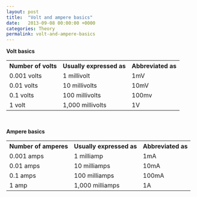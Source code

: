 ```yaml
---
layout: post
title:  "Volt and ampere basics"
date:   2013-09-08 00:00:00 +0000
categories: Theory
permalink: volt-and-ampere-basics
---
```



<strong>Volt basics</strong>
<table>
<tbody>
<tr>
<th>Number of volts</th>
<th>Usually expressed as</th>
<th>Abbreviated as</th>
</tr>
<tr>
<td>0.001 volts</td>
<td>1 millivolt</td>
<td>1mV</td>
</tr>
<tr>
<td>0.01 volts</td>
<td>10 millivolts</td>
<td>10mV</td>
</tr>
<tr>
<td>0.1 volts</td>
<td>100 millivolts</td>
<td>100mv</td>
</tr>
<tr>
<td>1 volt</td>
<td>1,000 millivolts</td>
<td>1V</td>
</tr>
</tbody>
</table>
&nbsp;

<strong>Ampere basics</strong>
<table>
<tbody>
<tr>
<th>Number of amperes</th>
<th>Usually expressed as</th>
<th>Abbreviated as</th>
</tr>
<tr>
<td>0.001 amps</td>
<td>1 milliamp</td>
<td>1mA</td>
</tr>
<tr>
<td>0.01 amps</td>
<td>10 milliamps</td>
<td>10mA</td>
</tr>
<tr>
<td>0.1 amps</td>
<td>100 milliamps</td>
<td>100mA</td>
</tr>
<tr>
<td>1 amp</td>
<td>1,000 milliamps</td>
<td>1A</td>
</tr>
</tbody>
</table>